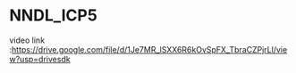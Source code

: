 # NNDL_ICP5
 
video link :https://drive.google.com/file/d/1Je7MR_lSXX6R6kOvSpFX_TbraCZPjrLl/view?usp=drivesdk
